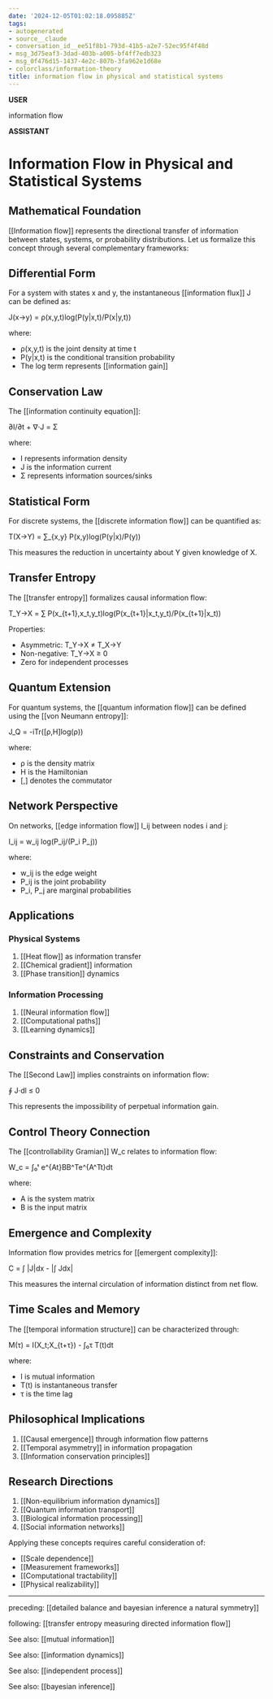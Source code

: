 ```yaml
---
date: '2024-12-05T01:02:18.095885Z'
tags:
- autogenerated
- source__claude
- conversation_id__ee51f8b1-793d-41b5-a2e7-52ec95f4f48d
- msg_3d75eaf3-3dad-403b-a005-bf4ff7edb323
- msg_0f476d15-1437-4e2c-807b-3fa962e1d68e
- colorclass/information-theory
title: information flow in physical and statistical systems
---
```


**USER**

information flow


**ASSISTANT**

# Information Flow in Physical and Statistical Systems

## Mathematical Foundation

[[Information flow]] represents the directional transfer of information between states, systems, or probability distributions. Let us formalize this concept through several complementary frameworks:

## Differential Form

For a system with states x and y, the instantaneous [[information flux]] J can be defined as:

J(x→y) = ρ(x,y,t)log(P(y|x,t)/P(x|y,t))

where:
- ρ(x,y,t) is the joint density at time t
- P(y|x,t) is the conditional transition probability
- The log term represents [[information gain]]

## Conservation Law

The [[information continuity equation]]:

∂I/∂t + ∇⋅J = Σ

where:
- I represents information density
- J is the information current
- Σ represents information sources/sinks

## Statistical Form

For discrete systems, the [[discrete information flow]] can be quantified as:

T(X→Y) = ∑_{x,y} P(x,y)log(P(y|x)/P(y))

This measures the reduction in uncertainty about Y given knowledge of X.

## Transfer Entropy

The [[transfer entropy]] formalizes causal information flow:

T_Y→X = ∑ P(x_{t+1},x_t,y_t)log(P(x_{t+1}|x_t,y_t)/P(x_{t+1}|x_t))

Properties:
- Asymmetric: T_Y→X ≠ T_X→Y
- Non-negative: T_Y→X ≥ 0
- Zero for independent processes

## Quantum Extension

For quantum systems, the [[quantum information flow]] can be defined using the [[von Neumann entropy]]:

J_Q = -iTr([ρ,H]log(ρ))

where:
- ρ is the density matrix
- H is the Hamiltonian
- [,] denotes the commutator

## Network Perspective

On networks, [[edge information flow]] I_ij between nodes i and j:

I_ij = w_ij log(P_ij/(P_i P_j))

where:
- w_ij is the edge weight
- P_ij is the joint probability
- P_i, P_j are marginal probabilities

## Applications

### Physical Systems
1. [[Heat flow]] as information transfer
2. [[Chemical gradient]] information
3. [[Phase transition]] dynamics

### Information Processing
1. [[Neural information flow]]
2. [[Computational paths]]
3. [[Learning dynamics]]

## Constraints and Conservation

The [[Second Law]] implies constraints on information flow:

∮ J⋅dl ≤ 0

This represents the impossibility of perpetual information gain.

## Control Theory Connection

The [[controllability Gramian]] W_c relates to information flow:

W_c = ∫₀ᵗ e^{At}BB^Te^{A^Tt}dt

where:
- A is the system matrix
- B is the input matrix

## Emergence and Complexity

Information flow provides metrics for [[emergent complexity]]:

C = ∫ |J|dx - |∫ Jdx|

This measures the internal circulation of information distinct from net flow.

## Time Scales and Memory

The [[temporal information structure]] can be characterized through:

M(τ) = I(X_t;X_{t+τ}) - ∫₀τ T(t)dt

where:
- I is mutual information
- T(t) is instantaneous transfer
- τ is the time lag

## Philosophical Implications

1. [[Causal emergence]] through information flow patterns
2. [[Temporal asymmetry]] in information propagation
3. [[Information conservation principles]]

## Research Directions

1. [[Non-equilibrium information dynamics]]
2. [[Quantum information transport]]
3. [[Biological information processing]]
4. [[Social information networks]]

Applying these concepts requires careful consideration of:
- [[Scale dependence]]
- [[Measurement frameworks]]
- [[Computational tractability]]
- [[Physical realizability]]


---

preceding: [[detailed balance and bayesian inference a natural symmetry]]  


following: [[transfer entropy measuring directed information flow]]

See also: [[mutual information]]


See also: [[information dynamics]]


See also: [[independent process]]


See also: [[bayesian inference]]